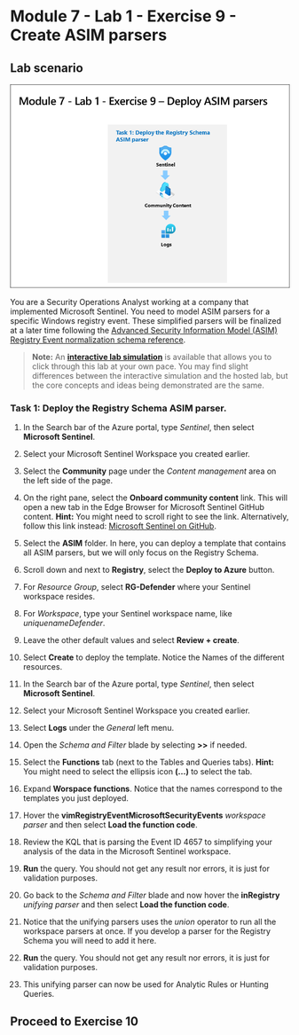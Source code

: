 # Module 7 - Lab 1 - Exercise 9 - Create ASIM parsers

## Lab scenario

![Lab overview.](../Media/SC-200ex9.png)

You are a Security Operations Analyst working at a company that implemented Microsoft Sentinel. You need to model ASIM parsers for a specific Windows registry event. These simplified parsers will be finalized at a later time following the [Advanced Security Information Model (ASIM) Registry Event normalization schema reference](https://docs.microsoft.com/en-us/azure/sentinel/registry-event-normalization-schema).


>**Note:** An **[interactive lab simulation](https://mslabs.cloudguides.com/guides/SC-200%20Lab%20Simulation%20-%20Create%20Advanced%20Security%20Information%20Model%20Parsers)** is available that allows you to click through this lab at your own pace. You may find slight differences between the interactive simulation and the hosted lab, but the core concepts and ideas being demonstrated are the same. 


### Task 1: Deploy the Registry Schema ASIM parser. 

1. In the Search bar of the Azure portal, type *Sentinel*, then select **Microsoft Sentinel**.

1. Select your Microsoft Sentinel Workspace you created earlier.

1. Select the **Community** page under the *Content management* area on the left side of the page.

1. On the right pane, select the **Onboard community content** link. This will open a new tab in the Edge Browser for Microsoft Sentinel GitHub content. **Hint:** You might need to scroll right to see the link. Alternatively, follow this link instead: [Microsoft Sentinel on GitHub](https://github.com/Azure/Azure-Sentinel).

1. Select the **ASIM** folder. In here, you can deploy a template that contains all ASIM parsers, but we will only focus on the Registry Schema.

1. Scroll down and next to **Registry**, select the **Deploy to Azure** button.

1. For *Resource Group*, select **RG-Defender** where your Sentinel workspace resides.

1. For *Workspace*, type your Sentinel workspace name, like *uniquenameDefender*.

1. Leave the other default values and select **Review + create**.

1. Select **Create** to deploy the template. Notice the Names of the different resources.

1. In the Search bar of the Azure portal, type *Sentinel*, then select **Microsoft Sentinel**.

1. Select your Microsoft Sentinel Workspace you created earlier.

1. Select **Logs** under the *General* left menu.

1. Open the *Schema and Filter* blade by selecting **>>** if needed.

1. Select the **Functions** tab (next to the Tables and Queries tabs). **Hint:** You might need to select the ellipsis icon **(...)** to select the tab.

1. Expand **Worspace functions**. Notice that the names correspond to the templates you just deployed.

1. Hover the **vimRegistryEventMicrosoftSecurityEvents** *workspace parser* and then select **Load the function code**.

1. Review the KQL that is parsing the Event ID 4657 to simplifying your analysis of the data in the Microsoft Sentinel workspace.

1. **Run** the query. You should not get any result nor errors, it is just for validation purposes.

1. Go back to the *Schema and Filter* blade and now hover the **inRegistry** *unifying parser* and then select **Load the function code**.

1. Notice that the unifying parsers uses the *union* operator to run all the workspace parsers at once. If you develop a parser for the Registry Schema you will need to add it here.

1. **Run** the query. You should not get any result nor errors, it is just for validation purposes.

1. This unifying parser can now be used for Analytic Rules or Hunting Queries.


## Proceed to Exercise 10


